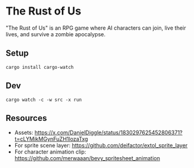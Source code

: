# The Rust of Us

"The Rust of Us" is an RPG game where AI characters can join, live their lives, and survive a zombie apocalypse.

## Setup

```
cargo install cargo-watch
```

## Dev

```
cargo watch -c -w src -x run
```

## Resources

- Assets: https://x.com/DanielDiggle/status/1830297625452806371?t=cLYMikMGynFuZH1lozaTxg
- For sprite scene layer: https://github.com/deifactor/extol_sprite_layer
- For character animation clip: https://github.com/merwaaan/bevy_spritesheet_animation
